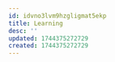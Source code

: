 ```yaml
---
id: idvno3lvm9hzgligmat5ekp
title: Learning
desc: ''
updated: 1744375272729
created: 1744375272729
---
```

